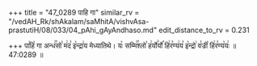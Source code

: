 +++
title = "47_0289 पाहि गा"
similar_rv = "/vedAH_Rk/shAkalam/saMhitA/vishvAsa-prastutiH/08/033/04_pAhi_gAyAndhaso.md"
edit_distance_to_rv = 0.231

+++
पा꣣हि꣡ गा अन्ध꣢꣯सो꣣ म꣢द꣣ इ꣡न्द्रा꣢य मेध्यातिथे। यः꣡ सम्मि꣢꣯श्लो꣣ ह꣢र्यो꣣र्यो꣡ हि꣢र꣣ण्य꣢य꣣ इ꣡न्द्रो꣢ व꣣ज्री꣡ हि꣢र꣣ण्य꣡यः꣢ ॥ 47:0289 ॥

<div class="js_include " url="/vedAH_Rk/shAkalam/saMhitA/vishvAsa-prastutiH/08/033/04_pAhi_gAyAndhaso.md"  newLevelForH1="2" title="विश्वास-शाकल-प्रस्तुतिः"  > </div>